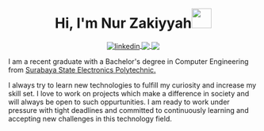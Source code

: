<h1 align="center">Hi, I'm Nur Zakiyyah<img src="https://raw.githubusercontent.com/MartinHeinz/MartinHeinz/master/wave.gif" width="40px" height="40px" /></h1>
<div align="center">
    <a href="https://www.linkedin.com/in/nur-zakiyyah-/" target="_blank">
        <img align="center" src="https://img.shields.io/badge/-Nur Zakiyyah-0072b1?style=flat&logo=Linkedin&logoColor=white" alt="linkedin"/>
    </a>
    <a href="mailto:liazakiyyah08@gmail.com" target="_blank">
        <img align="center" src="https://img.shields.io/badge/-liazakiyyah08@gmail.com-c14438?style=flat&logo=Gmail&logoColor=white"/>
    </a>
    <a href="https://www.instagram.com/liazakiyyah_?igsh=MWRhcGhvaWhxbmx1eA==" target="_blank">
        <img align="center" src="https://img.shields.io/badge/-Lia Zakiyyah08-red?color=DD2A7B&logo=instagram&logoColor=white"/>
    </a>
</div>
<p align='left'> I am a recent graduate with a Bachelor's degree in Computer Engineering from <a href='https://www.pens.ac.id/en/'><u>Surabaya State Electronics Polytechnic</u>.</a> 

I always try to learn new technologies to fulfill my curiosity and increase my skill set. I love to work on projects which make a difference in society and will always be open to such oppurtunities. I am ready to work under pressure with tight deadlines and committed to continuously learning and accepting new challenges in this technology field.</p>



